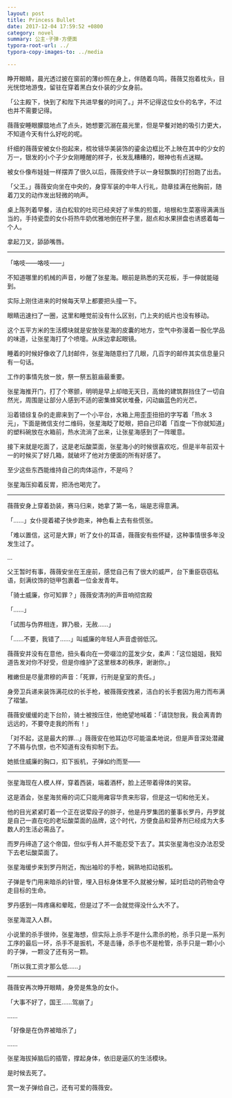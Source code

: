 ```yaml
---
layout: post
title: Princess Bullet 
date: 2017-12-04 17:59:52 +0800
category: novel
summary: 公主·子弹·方便面
typora-root-url: ../
typora-copy-images-to: ../media

---
```


睁开眼睛，晨光透过披在窗前的薄纱照在身上，伴随着鸟鸣，薇薇艾抱着枕头，目光恍惚地游曳，留驻在穿着黑白女仆装的少女身前。

「公主殿下，快到了和陛下共进早餐的时间了。」并不记得这位女仆的名字，不过也并不需要记得。

薇薇安睡眼朦胧地点了点头，她想要沉溺在晨光里，但是早餐对她的吸引力更大，不知道今天有什么好吃的呢。

纤细的薇薇安被女仆抱起来，梳妆镜华美装饰的鎏金边框比不上映在其中的少女的万一，银发的小个子少女刚睡醒的样子，长发乱糟糟的，眼神也有点迷糊。

被女仆像布娃娃一样摆弄了很久以后，薇薇安终于以一身轻飘飘的打扮跑了出去。

「父王。」薇薇安向坐在中央的，身穿军装的中年人行礼，勋章挂满在他胸前，随着刀叉的动作发出轻微的响声。

桌上陈列着早餐，洁白松软的吐司已经夹好了半焦的煎蛋，培根和生菜塞得满满当当的，手持瓷壶的女仆将热牛奶优雅地倒在杯子里，甜点和水果拼盘也诱惑着每一个人。

拿起刀叉，舔舔嘴唇。

----------

「咯吱——咯吱——」

不知道哪里的机械的声音，吵醒了张星海。眼前是熟悉的天花板，手一伸就能碰到。

实际上刚住进来的时候每天早上都要把头撞一下。

眼睛迅速扫了一圈，这里和睡觉前没有什么区别，门上夹的纸片也没有移动。

这个五平方米的生活模块就是安放张星海的皮囊的地方，空气中弥漫着一股化学品的味道，让张星海打了个喷嚏。从床边拿起眼镜。

睡着的时候好像收了几封邮件，张星海随意扫了几眼，几百字的邮件其实信息量只有一句话。

工作的事情先放一放，祭一祭五脏庙最重要。

张星海推开门，打了个寒颤，明明是早上却暗无天日，高耸的建筑群挡住了一切自然光，周围是让部分人感到不适的密集蜂窝状堆叠，闪动幽蓝色的光芒。

沿着错综复杂的走廊来到了一个小平台，水箱上用歪歪扭扭的字写着「热水 3元」，下面是微信支付二维码，张星海眨了眨眼，把自己印着「百度一下你就知道」的塑料碗放在水箱前，热水流淌了出来，让张星海感到了一阵暖意。

接下来就是吃面了，这是老坛酸菜面，张星海小的时候很喜欢吃，但是半年前双十一的时候买了好几箱，就破坏了他对方便面的所有好感了。

至少这些东西能维持自己的肉体运作，不是吗？

张星海压抑着反胃，把汤也喝完了。

----------

薇薇安身上穿着劲装，赛马归来，她拿了第一名，端是志得意满。

「……」女仆提着裙子快步跑来，神色看上去有些慌张。

「难以置信，这可是大罪」听了女仆的耳语，薇薇安有些怀疑，这种事情很多年没发生过了。

…

父王暂时有事，薇薇安坐在王座前，感觉自己有了很大的威严，台下重臣窃窃私语，刻满纹饰的铠甲包裹着一位金发青年。

「骑士威廉，你可知罪？」薇薇安清冽的声音响彻宫殿

「……」

「试图与伪界相连，罪乃极，无赦……」

「……不要，我错了……」叫威廉的年轻人声音虚弱低沉。

薇薇安并没有在意他，扭头看向在一旁啜泣的蓝发少女，柔声：「这位姐姐，我知道告发对你不好受，但是你维护了这里根本的秩序，谢谢你。」

稚嫩但是尽量肃穆的声音：「死罪，行刑是皇室的责任。」

身旁卫兵递来装饰满花纹的长手枪，被薇薇安拽紧，洁白的长手套因为用力而布满了褶皱。

薇薇安缓缓的走下台阶，骑士被按压住，他绝望地喊着：「请饶恕我，我会离青韵远远的，不要夺走我的所有！」

「对不起，这是最大的罪…」薇薇安在他耳边尽可能温柔地说，但是声音深处潜藏了不屑与仇恨，也不知道有没有抑制下去。

她抵住威廉的胸口，扣下扳机，子弹如约而至——

----------

张星海现在人模人样，穿着西装，端着酒杯，脸上还带着得体的笑容。

这是酒会，张星海贫瘠的词汇只能用雍容华贵来形容，但是这一切和他无关。

他的目光紧紧盯着一个正在说荤段子的胖子，他是丹罗集团的董事长罗丹，丹罗就是自己一直在吃的老坛酸菜面的品牌，这个时代，方便食品和营养剂已经成为大多数人的生活必需品了。

而罗丹缔造了这个帝国，但似乎有人并不能忍受下去了。其实张星海也没办法忍受下去老坛酸菜面了。

张星海缓步来到罗丹附近，掏出袖珍的手枪，娴熟地扣动扳机。

子弹是专门用来暗杀的针管，埋入目标身体里不久就被分解，延时启动的药物会夺走目标的生命。

罗丹感到一阵疼痛和晕眩，但是过了不一会就觉得没什么大不了。

张星海混入人群。

小说里的杀手很帅，张星海想，但实际上杀手不是什么肃杀的枪，杀手只是一系列工序的最后一环，杀手不是扳机，不是击锤，杀手也不是枪管，杀手只是一颗小小的子弹，一颗没了还有另一颗。

「所以我工资才那么低……」

----------

薇薇安再次睁开眼睛，身旁是焦急的女仆。

「大事不好了，国王……驾崩了」

……

「好像是在伪界被暗杀了」

……

张星海拔掉脑后的插管，撑起身体，依旧是逼仄的生活模块。

是时候去死了。

赏一发子弹给自己，还有可爱的薇薇安。